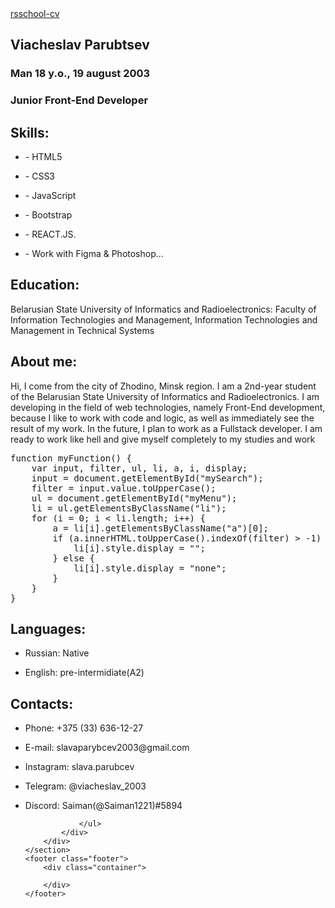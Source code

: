 <!DOCTYPE html>
<html>
<head>
	<title>My CV</title>
	<link rel="stylesheet" type="text/css" href="style/main.css">
	<link rel="preconnect" href="https://fonts.googleapis.com">
	<link rel="preconnect" href="https://fonts.gstatic.com" crossorigin>
	<link href="https://fonts.googleapis.com/css2?family=Roboto:wght@400;500&display=swap" rel="stylesheet">
	<link rel="preconnect" href="https://fonts.googleapis.com">
<link rel="preconnect" href="https://fonts.gstatic.com" crossorigin>
<link href="https://fonts.googleapis.com/css2?family=Merriweather&display=swap" rel="stylesheet">
</head>
<body>
	<header class="header">
	</header>
	<section class="main">
		<div class="container">
			<div class="block">
				<a href="#" class="link_to_school">rsschool-cv</a>
			</div>
		</div>
		<div class="container">
			<div class="block">
				<h1 class="tittle_h1">Viacheslav Parubtsev</h1>
				<h3 class="tittle_h3">
					Man 18 y.o., 19 august 2003 
				</h3>
				<h3 class="tittle_h3">
					Junior Front-End Developer 
				</h3>
			</div>
			<div class="block">
				<h2 class="tittle_h2">Skills:</h2>
				<ul class="skills">
					<li class="skills_li"><p class="text">- HTML5</p></li>
					<li class="skills_li"><p class="text">- CSS3</p></li>
					<li class="skills_li"><p class="text">- JavaScript</p></li>
					<li class="skills_li"><p class="text">- Bootstrap</p></li>
					<li class="skills_li"><p class="text">- REACT.JS.</p></li>
					<li class="skills_li"><p class="text">- Work with Figma & Photoshop…</p></li>
				</ul>
			</div>
			<div class="block">
				<h2 class="tittle_h2">Education:</h2>
				<p class="text">Belarusian State University of Informatics and Radioelectronics: Faculty of Information Technologies and Management, Information Technologies and Management in Technical Systems
				</p>
			</div>
			<div class="block">
				<h2 class="tittle_h2">About me:</h2>
				<p class="text">Hi, I come from the city of Zhodino, Minsk region. I am a 2nd-year student of the Belarusian State University of Informatics and Radioelectronics. I am developing in the field of web technologies, namely Front-End development, because I like to work with code and logic, as well as immediately see the result of my work. In the future, I plan to work as a Fullstack developer. I am ready to work like hell and give myself completely to my studies and work
				</p>
			</div>
			<div class="block">
				<div class="block_code">
					<pre class="code">function myFunction() {
	var input, filter, ul, li, a, i, display;
	input = document.getElementById("mySearch");
	filter = input.value.toUpperCase();
	ul = document.getElementById("myMenu");
	li = ul.getElementsByClassName("li");
	for (i = 0; i < li.length; i++) {
		a = li[i].getElementsByClassName("a")[0];
		if (a.innerHTML.toUpperCase().indexOf(filter) > -1) {
			li[i].style.display = "";
		} else {
			li[i].style.display = "none";
		}
	}
}</pre>
				</div>
			</div>
			<div class="block">
				<h2 class="tittle_h2">Languages:</h2>
				<ul class="languages">
					<li class="languages_li"><p class="text">Russian: Native</p></li>
					<li class="languages_li"><p class="text">English: pre-intermidiate(A2)</p></li>
				</ul>
			</div>
			<div class="block">
				<h2 class="tittle_h2">Contacts:</h2>
				<ul class="contacts">
					<li class="contacts_li"><p class="text">Phone: +375 (33) 636-12-27</p></li>
					<li class="contacts_li"><p class="text">E-mail: slavaparybcev2003@gmail.com</p></li>
					<li class="contacts_li"><p class="text">Instagram: slava.parubcev</p></li>
					<li class="contacts_li"><p class="text">Telegram: @viacheslav_2003  <span class="text_spec"></p></li>
					<li class="contacts_li"><p class="text">Discord: Saiman(@Saiman1221)#5894</p></li>

				</ul>
			</div>
		</div>
	</section>
	<footer class="footer">
		<div class="container">
			
		</div>
	</footer>
</body>
</html>
